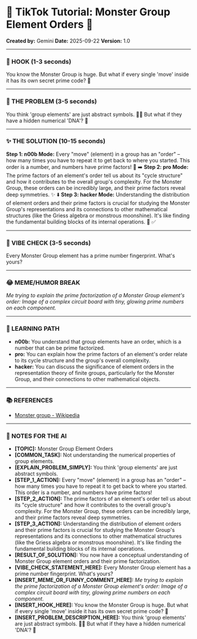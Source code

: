 
# 🎵 TikTok Tutorial: Monster Group Element Orders 🎵

**Created by:** Gemini
**Date:** 2025-09-22
**Version:** 1.0

---

### 🤩 HOOK (1-3 seconds)

You know the Monster Group is huge. But what if every single 'move' inside it has its own secret prime code? 🤯

---

### 🤔 THE PROBLEM (3-5 seconds)

You think 'group elements' are just abstract symbols. 🤷‍♀️ But what if they have a hidden numerical 'DNA'? 🧬

---

### ✨ THE SOLUTION (10-15 seconds)

**Step 1: n00b Mode:** Every "move" (element) in a group has an "order" – how many times you have to repeat it to get back to where you started. This order is a number, and numbers have prime factors! 🔢 ➡️
**Step 2: pro Mode:** The prime factors of an element's order tell us about its "cycle structure" and how it contributes to the overall group's complexity. For the Monster Group, these orders can be incredibly large, and their prime factors reveal deep symmetries. ✨ ⬇️
**Step 3: hacker Mode:** Understanding the distribution of element orders and their prime factors is crucial for studying the Monster Group's representations and its connections to other mathematical structures (like the Griess algebra or monstrous moonshine). It's like finding the fundamental building blocks of its internal operations. 🔬 ✅

---

### 💅 VIBE CHECK (3-5 seconds)

Every Monster Group element has a prime number fingerprint. What's yours?

---

### 😂 MEME/HUMOR BREAK

*Me trying to explain the prime factorization of a Monster Group element's order:*
*Image of a complex circuit board with tiny, glowing prime numbers on each component.*

---

### 🧠 LEARNING PATH

*   **n00b:** You understand that group elements have an order, which is a number that can be prime factorized.
*   **pro:** You can explain how the prime factors of an element's order relate to its cycle structure and the group's overall complexity.
*   **hacker:** You can discuss the significance of element orders in the representation theory of finite groups, particularly for the Monster Group, and their connections to other mathematical objects.

---

### 📚 REFERENCES

*   [Monster group - Wikipedia](https://en.wikipedia.org/wiki/Monster_group)

---

### 📝 NOTES FOR THE AI

*   **[TOPIC]:** Monster Group Element Orders
*   **[COMMON_TASK]:** Not understanding the numerical properties of group elements.
*   **[EXPLAIN_PROBLEM_SIMPLY]:** You think 'group elements' are just abstract symbols.
*   **[STEP_1_ACTION]:** Every "move" (element) in a group has an "order" – how many times you have to repeat it to get back to where you started. This order is a number, and numbers have prime factors!
*   **[STEP_2_ACTION]:** The prime factors of an element's order tell us about its "cycle structure" and how it contributes to the overall group's complexity. For the Monster Group, these orders can be incredibly large, and their prime factors reveal deep symmetries.
*   **[STEP_3_ACTION]:** Understanding the distribution of element orders and their prime factors is crucial for studying the Monster Group's representations and its connections to other mathematical structures (like the Griess algebra or monstrous moonshine). It's like finding the fundamental building blocks of its internal operations.
*   **[RESULT_OF_SOLUTION]:** You now have a conceptual understanding of Monster Group element orders and their prime factorization.
*   **[VIBE_CHECK_STATEMENT_HERE]:** Every Monster Group element has a prime number fingerprint. What's yours?
*   **[INSERT_MEME_OR_FUNNY_COMMENT_HERE]:** *Me trying to explain the prime factorization of a Monster Group element's order:*
*Image of a complex circuit board with tiny, glowing prime numbers on each component.*
*   **[INSERT_HOOK_HERE]:** You know the Monster Group is huge. But what if every single 'move' inside it has its own secret prime code? 🤯
*   **[INSERT_PROBLEM_DESCRIPTION_HERE]:** You think 'group elements' are just abstract symbols. 🤷‍♀️ But what if they have a hidden numerical 'DNA'? 🧬
